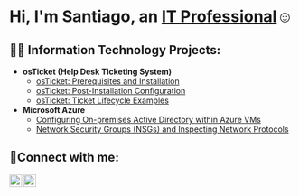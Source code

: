<h1>Hi, I'm Santiago, an <a href="https://www.linkedin.com/public-profile/settings?trk=d_flagship3_profile_self_view_public_profile">IT Professional</a>☺</h1>

<h2>👨‍💻 Information Technology Projects:</h2>

- <b>osTicket (Help Desk Ticketing System)</b>
  - [osTicket: Prerequisites and Installation](https://github.com/santidontsurf/osticket-prereqs)
  - [osTicket: Post-Installation Configuration](https://github.com/santidontsurf/post-install-config)
  - [osTicket: Ticket Lifecycle Examples](https://github.com/santidontsurf/ticket-lifecycle)
- <b>Microsoft Azure</b>
  - [Configuring On-premises Active Directory within Azure VMs](https://github.com/santidontsurf/configure-ad)
  - [Network Security Groups (NSGs) and Inspecting Network Protocols](https://github.com/santidontsurf/azure-network-protocols)

<h2>🤳Connect with me:</h2>

[<img align="left" alt="Josh | LinkedIn" width="22px" src="https://cdn.jsdelivr.net/npm/simple-icons@v3/icons/linkedin.svg" />][linkedin]
[<img align="left" alt="Josh | Instagram" width="22px" src="https://cdn.jsdelivr.net/npm/simple-icons@v3/icons/instagram.svg" />][instagram]

[instagram]: https://www.instagram.com/santidontsurf/
[linkedin]: https://www.linkedin.com/public-profile/settings?trk=d_flagship3_profile_self_view_public_profile
